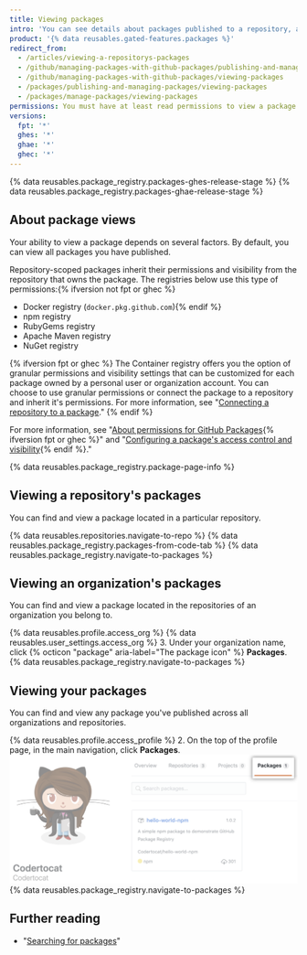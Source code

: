```yaml
---
title: Viewing packages
intro: 'You can see details about packages published to a repository, and narrow results by organization or user.'
product: '{% data reusables.gated-features.packages %}'
redirect_from:
  - /articles/viewing-a-repositorys-packages
  - /github/managing-packages-with-github-packages/publishing-and-managing-packages/viewing-a-repositorys-packages
  - /github/managing-packages-with-github-packages/viewing-packages
  - /packages/publishing-and-managing-packages/viewing-packages
  - /packages/manage-packages/viewing-packages
permissions: You must have at least read permissions to view a package.
versions:
  fpt: '*'
  ghes: '*'
  ghae: '*'
  ghec: '*'
---
```


{% data reusables.package_registry.packages-ghes-release-stage %}
{% data reusables.package_registry.packages-ghae-release-stage %}

## About package views

Your ability to view a package depends on several factors. By default, you can view all packages you have published. 

Repository-scoped packages inherit their permissions and visibility from the repository that owns the package. The registries below use this type of permissions:{% ifversion not fpt or ghec %}
- Docker registry (`docker.pkg.github.com`){% endif %}
- npm registry
- RubyGems registry
- Apache Maven registry
- NuGet registry

{% ifversion fpt or ghec %}
The Container registry offers you the option of granular permissions and visibility settings that can be customized for each package owned by a personal user or organization account. You can choose to use granular permissions or connect the package to a repository and inherit it's permissions. For more information, see "[Connecting a repository to a package](/packages/learn-github-packages/connecting-a-repository-to-a-package)."
{% endif %}

For more information, see "[About permissions for GitHub Packages](/packages/learn-github-packages/about-permissions-for-github-packages){% ifversion fpt or ghec %}" and "[Configuring a package's access control and visibility](/packages/learn-github-packages/configuring-a-packages-access-control-and-visibility){% endif %}."

{% data reusables.package_registry.package-page-info %}

## Viewing a repository's packages

You can find and view a package located in a particular repository.

{% data reusables.repositories.navigate-to-repo %}
{% data reusables.package_registry.packages-from-code-tab %}
{% data reusables.package_registry.navigate-to-packages %}

## Viewing an organization's packages

You can find and view a package located in the repositories of an organization you belong to.

{% data reusables.profile.access_org %}
{% data reusables.user_settings.access_org %}
3. Under your organization name, click {% octicon "package" aria-label="The package icon" %} **Packages**.
{% data reusables.package_registry.navigate-to-packages %}

## Viewing your packages

You can find and view any package you've published across all organizations and repositories. 

{% data reusables.profile.access_profile %}
2. On the top of the profile page, in the main navigation, click **Packages**.
  ![Project tab](/assets/images/help/package-registry/user-packages-tab.png)
{% data reusables.package_registry.navigate-to-packages %}

## Further reading

- "[Searching for packages](/search-github/searching-on-github/searching-for-packages)"
